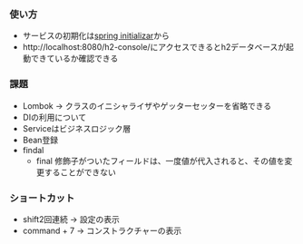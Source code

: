 ### 使い方
* サービスの初期化は[spring initializar](https://start.spring.io/)から
* http://localhost:8080/h2-console/にアクセスできるとh2データベースが起動できているか確認できる

### 課題
* Lombok -> クラスのイニシャライザやゲッターセッターを省略できる
* DIの利用について
* Serviceはビジネスロジック層
* Bean登録
* findal
  * final 修飾子がついたフィールドは、一度値が代入されると、その値を変更することができない

### ショートカット
* shift2回連続 -> 設定の表示
* command + 7 -> コンストラクチャーの表示

